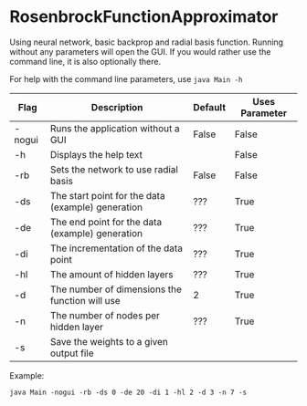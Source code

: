 # RosenbrockFunctionApproximator
Using neural network, basic backprop and radial basis function.
Running without any parameters will open the GUI.  If you would rather use the command line, it is also optionally there.

For help with the command line parameters, use `java Main -h`


| Flag | Description | Default | Uses Parameter |
| ---- | ----------- | ------- | -------------- |
| -nogui | Runs the application without a GUI | False | False |
| -h      | Displays the help text | | False |
| -rb     | Sets the network to use radial basis | False | False |
| -ds     | The start point for the data (example) generation | ??? | True |
| -de     | The end point for the data (example) generation | ??? | True |
| -di     | The incrementation of the data point | ??? | True |
| -hl     | The amount of hidden layers | ??? | True |
| -d      | The number of dimensions the function will use | 2 | True |
| -n      | The number of nodes per hidden layer | ??? | True |
| -s      | Save the weights to a given output file | | | False |


Example:
```
java Main -nogui -rb -ds 0 -de 20 -di 1 -hl 2 -d 3 -n 7 -s
```
